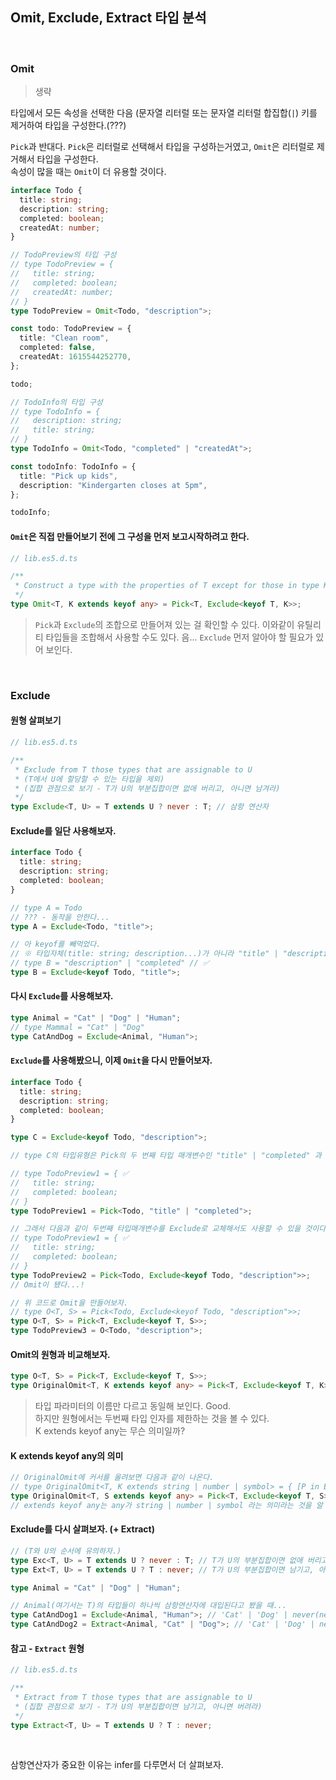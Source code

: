 ## Omit, Exclude, Extract 타입 분석

<br />

### Omit

> 생략

타입에서 모든 속성을 선택한 다음 (문자열 리터럴 또는 문자열 리터럴 합집합(`|`) 키를 제거하여 타입을 구성한다.(???)<br />

`Pick`과 반대다. `Pick`은 리터럴로 선택해서 타입을 구성하는거였고, `Omit`은 리터럴로 제거해서 타입을 구성한다.<br /> 속성이 많을 때는 `Omit`이 더 유용할 것이다.

```ts
interface Todo {
  title: string;
  description: string;
  completed: boolean;
  createdAt: number;
}

// TodoPreview의 타입 구성
// type TodoPreview = {
//   title: string;
//   completed: boolean;
//   createdAt: number;
// }
type TodoPreview = Omit<Todo, "description">;

const todo: TodoPreview = {
  title: "Clean room",
  completed: false,
  createdAt: 1615544252770,
};

todo;

// TodoInfo의 타입 구성
// type TodoInfo = {
//   description: string;
//   title: string;
// }
type TodoInfo = Omit<Todo, "completed" | "createdAt">;

const todoInfo: TodoInfo = {
  title: "Pick up kids",
  description: "Kindergarten closes at 5pm",
};

todoInfo;
```

#### `Omit`은 직접 만들어보기 전에 그 구성을 먼저 보고시작하려고 한다.

```ts
// lib.es5.d.ts

/**
 * Construct a type with the properties of T except for those in type K.
 */
type Omit<T, K extends keyof any> = Pick<T, Exclude<keyof T, K>>;
```

> `Pick`과 `Exclude`의 조합으로 만들어져 있는 걸 확인할 수 있다. 이와같이 유틸리티 타입들을 조합해서 사용할 수도 있다. 음... `Exclude` 먼저 알아야 할 필요가 있어 보인다.

<br />

### Exclude

#### 원형 살펴보기

```ts
// lib.es5.d.ts

/**
 * Exclude from T those types that are assignable to U
 * (T에서 U에 할당할 수 있는 타입을 제외)
 * (집합 관점으로 보기 - T가 U의 부분집합이면 없애 버리고, 아니면 남겨라)
 */
type Exclude<T, U> = T extends U ? never : T; // 삼항 연산자
```

#### Exclude를 일단 사용해보자.

```ts
interface Todo {
  title: string;
  description: string;
  completed: boolean;
}

// type A = Todo
// ??? - 동작을 안한다...
type A = Exclude<Todo, "title">;

// 아 keyof를 빼먹었다.
// ※ 타입자체(title: string; description...)가 아니라 "title" | "description" | "completed"를 원하는거기 때문에 keyof를 사용해야 한다.
// type B = "description" | "completed" // ✅
type B = Exclude<keyof Todo, "title">;
```

#### 다시 `Exclude`를 사용해보자.

```ts
type Animal = "Cat" | "Dog" | "Human";
// type Mammal = "Cat" | "Dog"
type CatAndDog = Exclude<Animal, "Human">;
```

#### `Exclude`를 사용해봤으니, 이제 `Omit`을 다시 만들어보자.

```ts
interface Todo {
  title: string;
  description: string;
  completed: boolean;
}

type C = Exclude<keyof Todo, "description">;

// type C의 타입유형은 Pick의 두 번째 타입 매개변수인 "title" | "completed" 과 같다.

// type TodoPreview1 = { ✅
//   title: string;
//   completed: boolean;
// }
type TodoPreview1 = Pick<Todo, "title" | "completed">;

// 그래서 다음과 같이 두번째 타입매개변수를 Exclude로 교체해서도 사용할 수 있을 것이다.
// type TodoPreview1 = { ✅
//   title: string;
//   completed: boolean;
// }
type TodoPreview2 = Pick<Todo, Exclude<keyof Todo, "description">>;
// Omit이 됐다...!

// 위 코드로 Omit을 만들어보자.
// type O<T, S> = Pick<Todo, Exclude<keyof Todo, "description">>;
type O<T, S> = Pick<T, Exclude<keyof T, S>>;
type TodoPreview3 = O<Todo, "description">;
```

#### Omit의 원형과 비교해보자.

```ts
type O<T, S> = Pick<T, Exclude<keyof T, S>>;
type OriginalOmit<T, K extends keyof any> = Pick<T, Exclude<keyof T, K>>;
```

> 타입 파라미터의 이름만 다르고 동일해 보인다. Good.<br />
> 하지만 원형에서는 두번째 타입 인자를 제한하는 것을 볼 수 있다.<br />
> K extends keyof any는 무슨 의미일까?<br />

#### K extends keyof any의 의미

```ts
// OriginalOmit에 커서를 올려보면 다음과 같이 나온다.
// type OriginalOmit<T, K extends string | number | symbol> = { [P in Exclude<keyof T, K>]: T[P]; }
type OriginalOmit<T, S extends keyof any> = Pick<T, Exclude<keyof T, S>>;
// extends keyof any는 any가 string | number | symbol 라는 의미라는 것을 알 수 있다.
```

#### Exclude를 다시 살펴보자. (+ Extract)

```ts
// (T와 U의 순서에 유의하자.)
type Exc<T, U> = T extends U ? never : T; // T가 U의 부분집합이면 없애 버리고, 아니면 남겨라
type Ext<T, U> = T extends U ? T : never; // T가 U의 부분집합이면 남기고, 아니면 버려라

type Animal = "Cat" | "Dog" | "Human";

// Animal(여기서는 T)의 타입들이 하나씩 삼항연산자에 대입된다고 봤을 때...
type CatAndDog1 = Exclude<Animal, "Human">; // 'Cat' | 'Dog' | never(never는 쓰이지 않으니까 없어져버린다.)
type CatAndDog2 = Extract<Animal, "Cat" | "Dog">; // 'Cat' | 'Dog' | never(never는 쓰이지 않으니까 없어져버린다.)
```

#### 참고 - `Extract` 원형

```ts
// lib.es5.d.ts

/**
 * Extract from T those types that are assignable to U
 * (집합 관점으로 보기 - T가 U의 부분집합이면 남기고, 아니면 버려라)
 */
type Extract<T, U> = T extends U ? T : never;
```

<br />

삼항연산자가 중요한 이유는 infer를 다루면서 더 살펴보자.
